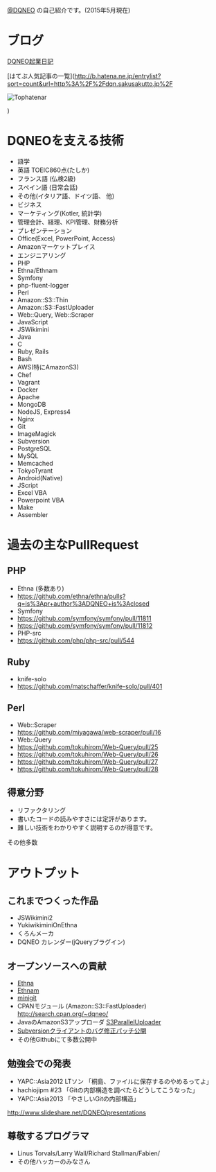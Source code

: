 [@DQNEO](http://twitter.com/DQNEO) の自己紹介です。(2015年5月現在)

# ブログ
[DQNEO起業日記](http://dqn.sakusakutto.jp/)

[はてぶ人気記事の一覧](http://b.hatena.ne.jp/entrylist?sort=count&url=http%3A%2F%2Fdqn.sakusakutto.jp%2F

![Tophatenar](http://tophatenar.com/chart/correlation_small/http://dqn.sakusakutto.jp/)

)

# DQNEOを支える技術
* 語学
 * 英語 TOEIC860点(たしか)
 * フランス語 (仏検2級)
 * スペイン語 (日常会話)
 * その他(イタリア語、ドイツ語、 他)
* ビジネス
 * マーケティング(Kotler, 統計学)
 * 管理会計、経理、KPI管理、財務分析
 * プレゼンテーション
 * Office(Excel, PowerPoint, Access)
 * Amazonマーケットプレイス
* エンジニアリング
 * PHP
  * Ethna/Ethnam
  * Symfony
  * php-fluent-logger
 * Perl
  * Amazon::S3::Thin
  * Amazon::S3::FastUploader
  * Web::Query, Web::Scraper
 * JavaScript
  * JSWikimini
 * Java
 * C
 * Ruby, Rails
 * Bash
 * AWS(特にAmazonS3)
 * Chef
 * Vagrant
 * Docker
 * Apache
 * MongoDB
 * NodeJS, Express4
 * Nginx
 * Git
 * ImageMagick
 * Subversion
 * PostgreSQL
 * MySQL
 * Memcached
 * TokyoTyrant
 * Android(Native)
 * JScript
 * Excel VBA
 * Powerpoint VBA
 * Make
 * Assembler


# 過去の主なPullRequest

## PHP
* Ethna (多数あり)
 * https://github.com/ethna/ethna/pulls?q=is%3Apr+author%3ADQNEO+is%3Aclosed
* Symfony
 * https://github.com/symfony/symfony/pull/11811
 * https://github.com/symfony/symfony/pull/11812
* PHP-src
 * https://github.com/php/php-src/pull/544
 
## Ruby
* knife-solo
 * https://github.com/matschaffer/knife-solo/pull/401

## Perl
* Web::Scraper
 * https://github.com/miyagawa/web-scraper/pull/16
* Web::Query
 * https://github.com/tokuhirom/Web-Query/pull/25
 * https://github.com/tokuhirom/Web-Query/pull/26
 * https://github.com/tokuhirom/Web-Query/pull/27
 * https://github.com/tokuhirom/Web-Query/pull/28


## 得意分野

* リファクタリング
* 書いたコードの読みやすさには定評があります。
* 難しい技術をわかりやすく説明するのが得意です。

その他多数

# アウトプット

## これまでつくった作品

* JSWikimini2
* YukiwikiminiOnEthna
* くろんメーカ
* DQNEO カレンダー(jQueryプラグイン)

## オープンソースへの貢献
* [Ethna](https://github.com/ethna/ethna)
* [Ethnam](https://github.com/DQNEO/ethnam)
* [minigit](https://github.com/DQNEO/minigit)
* CPANモジュール (Amazon::S3::FastUploader) http://search.cpan.org/~dqneo/
* JavaのAmazonS3アップローダ [S3ParallelUploader](https://github.com/DQNEO/S3ParallelUploader)
* [Subversionクライアントのバグ修正パッチ公開](http://dqn.sakusakutto.jp/2012/05/svn_E235000_In_file_subversion_libsvn_wc_update_editor.c_line_1583%20.html)
* その他Githubにて多数公開中

## 勉強会での発表
* YAPC::Asia2012 LTソン 「桐島、ファイルに保存するのやめるってよ」
* hachiojipm #23 「Gitの内部構造を調べたらどうしてこうなった」
* YAPC::Asia2013 「やさしいGitの内部構造」

http://www.slideshare.net/DQNEO/presentations

## 尊敬するプログラマ
* Linus Torvals/Larry Wall/Richard Stallman/Fabien/
* その他ハッカーのみなさん
